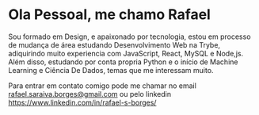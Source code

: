 # Ola Pessoal, me chamo Rafael

Sou formado em Design, e apaixonado por tecnologia, estou em processo de mudança de área estudando Desenvolvimento Web na Trybe, adiquirindo muito experiencia com JavaScript, React, MySQL e Node,js. Além disso, estudando por conta propria Python e o início de Machine Learning e Ciência De Dados, temas que me interessam muito.

Para entrar em contato comigo pode me chamar no email rafael.saraiva.borges@gmail.com ou pelo linkedin https://www.linkedin.com/in/rafael-s-borges/
<!--
**rafael-saraiva-b/rafael-saraiva-b** is a ✨ _special_ ✨ repository because its `README.md` (this file) appears on your GitHub profile.

Here are some ideas to get you started:

- 🔭 I’m currently working on ...
- 🌱 I’m currently learning ...
- 👯 I’m looking to collaborate on ...
- 🤔 I’m looking for help with ...
- 💬 Ask me about ...
- 📫 How to reach me: ...
- 😄 Pronouns: ...
- ⚡ Fun fact: ...
-->
